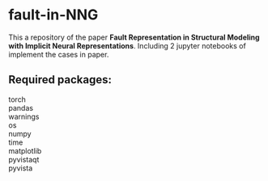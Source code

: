 # fault-in-NNG

This a repository of the paper **Fault Representation in Structural Modeling with Implicit Neural Representations**. Including 2 jupyter notebooks of implement the cases in paper.

## Required packages:  
torch  
pandas  
warnings  
os  
numpy  
time  
matplotlib  
pyvistaqt  
pyvista  
